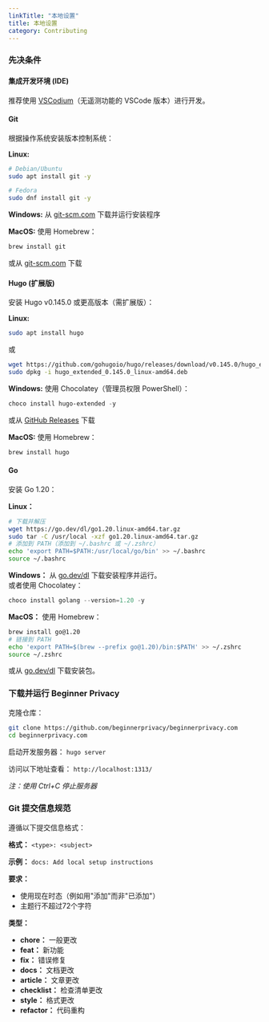 ```yaml
---
linkTitle: "本地设置"
title: 本地设置
category: Contributing
---
```

### 先决条件
#### 集成开发环境 (IDE)
推荐使用 [VSCodium](https://vscodium.com/)（无遥测功能的 VSCode 版本）进行开发。

#### Git
根据操作系统安装版本控制系统：

**Linux:**
```bash
# Debian/Ubuntu
sudo apt install git -y

# Fedora
sudo dnf install git -y
```

**Windows:**
从 [git-scm.com](https://git-scm.com/downloads/win) 下载并运行安装程序

**MacOS:**
使用 Homebrew：
```bash
brew install git
```
或从 [git-scm.com](https://git-scm.com/downloads/mac) 下载

#### Hugo (扩展版)
安装 Hugo v0.145.0 或更高版本（需扩展版）：

**Linux:**
```bash
sudo apt install hugo
```
或
```bash
wget https://github.com/gohugoio/hugo/releases/download/v0.145.0/hugo_extended_0.145.0_linux-amd64.deb
sudo dpkg -i hugo_extended_0.145.0_linux-amd64.deb
```

**Windows:**
使用 Chocolatey（管理员权限 PowerShell）：
```powershell
choco install hugo-extended -y
```
或从 [GitHub Releases](https://github.com/gohugoio/hugo/releases) 下载

**MacOS:**
使用 Homebrew：
```bash
brew install hugo
```

#### Go
安装 Go 1.20：

**Linux：**
```bash
# 下载并解压
wget https://go.dev/dl/go1.20.linux-amd64.tar.gz
sudo tar -C /usr/local -xzf go1.20.linux-amd64.tar.gz
# 添加到 PATH（添加到 ~/.bashrc 或 ~/.zshrc）
echo 'export PATH=$PATH:/usr/local/go/bin' >> ~/.bashrc
source ~/.bashrc
```

**Windows：**
从 [go.dev/dl](https://go.dev/dl/go1.20.windows-amd64.msi) 下载安装程序并运行。  
或者使用 Chocolatey：
```powershell
choco install golang --version=1.20 -y
```

**MacOS：**
使用 Homebrew：
```bash
brew install go@1.20
# 链接到 PATH
echo 'export PATH=$(brew --prefix go@1.20)/bin:$PATH' >> ~/.zshrc
source ~/.zshrc
```
或从 [go.dev/dl](https://go.dev/dl/go1.20.darwin-amd64.pkg) 下载安装包。

### 下载并运行 Beginner Privacy
克隆仓库：
```bash
git clone https://github.com/beginnerprivacy/beginnerprivacy.com
cd beginnerprivacy.com
```

启动开发服务器：
`hugo server`

访问以下地址查看：
`http://localhost:1313/`

*注：使用 Ctrl+C 停止服务器*

### Git 提交信息规范
遵循以下提交信息格式：

**格式：**
`<type>: <subject>`

**示例：**
`docs: Add local setup instructions`

**要求：**
- 使用现在时态（例如用"添加"而非"已添加"）
- 主题行不超过72个字符

**类型：**
- **chore：** 一般更改
- **feat：** 新功能
- **fix：** 错误修复
- **docs：** 文档更改
- **article：** 文章更改
- **checklist：** 检查清单更改
- **style：** 格式更改
- **refactor：** 代码重构